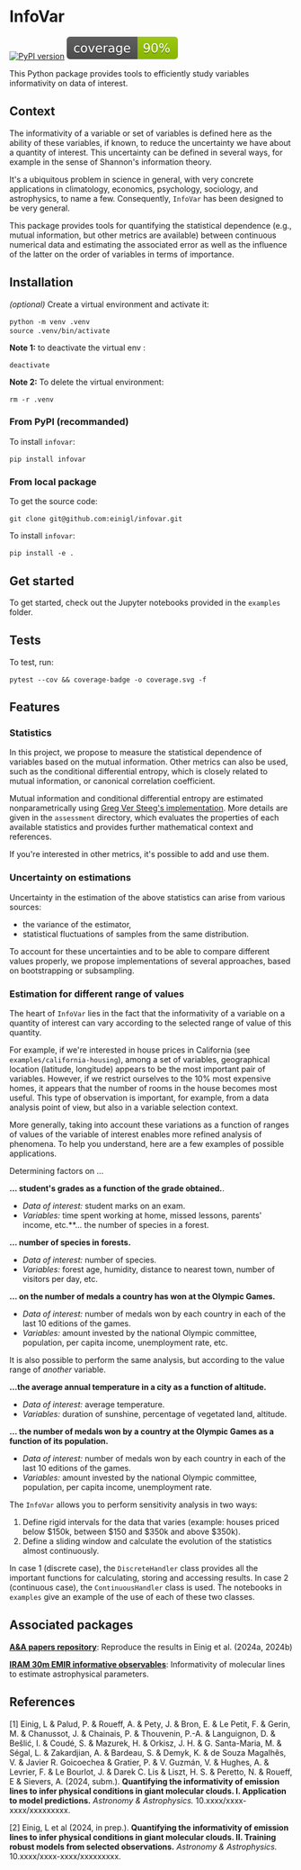 # InfoVar

[![PyPI version](https://badge.fury.io/py/infovar.svg)](https://badge.fury.io/py/infovar)
![test coverage](./coverage.svg)

This Python package provides tools to efficiently study variables informativity on data of interest.


## Context

The informativity of a variable or set of variables is defined here as the ability of these variables, if known, to reduce the uncertainty we have about a quantity of interest. This uncertainty can be defined in several ways, for example in the sense of Shannon's information theory.

It's a ubiquitous problem in science in general, with very concrete applications in climatology, economics, psychology, sociology, and astrophysics, to name a few. Consequently, `InfoVar` has been designed to be very general.

This package provides tools for quantifying the statistical dependence (e.g., mutual information, but other metrics are available) between continuous numerical data and estimating the associated error as well as the influence of the latter on the order of variables in terms of importance.

## Installation

*(optional)* Create a virtual environment and activate it:

```shell
python -m venv .venv
source .venv/bin/activate
```

**Note 1:** to deactivate the virtual env :

```shell
deactivate
```

**Note 2:** To delete the virtual environment:

```shell
rm -r .venv
```

### From PyPI (recommanded)

To install `infovar`:

```shell
pip install infovar
```

### From local package

To get the source code:

```shell
git clone git@github.com:einigl/infovar.git
```

To install `infovar`:

```shell
pip install -e .
```


## Get started

To get started, check out the Jupyter notebooks provided in the `examples` folder.


## Tests

To test, run:

```shell
pytest --cov && coverage-badge -o coverage.svg -f
```


## Features

### Statistics

In this project, we propose to measure the statistical dependence of variables based on the mutual information. Other metrics can also be used, such as the conditional differential entropy, which is closely related to mutual information, or canonical correlation coefficient.

Mutual information and conditional differential entropy are estimated nonparametrically using [Greg Ver Steeg's implementation](http://www.isi.edu/~gregv/npeet.html). More details are given in the `assessment` directory, which evaluates the properties of each available statistics and provides further mathematical context and references.

If you're interested in other metrics, it's possible to add and use them.

### Uncertainty on estimations

Uncertainty in the estimation of the above statistics can arise from various sources:
- the variance of the estimator,
- statistical fluctuations of samples from the same distribution.

To account for these uncertainties and to be able to compare different values properly, we propose implementations of several approaches, based on bootstrapping or subsampling.

### Estimation for different range of values

The heart of `InfoVar` lies in the fact that the informativity of a variable on a quantity of interest can vary according to the selected range of value of this quantity.

For example, if we're interested in house prices in California (see `examples/california-housing`), among a set of variables, geographical location (latitude, longitude) appears to be the most important pair of variables. However, if we restrict ourselves to the 10% most expensive homes, it appears that the number of rooms in the house becomes most useful. This type of observation is important, for example, from a data analysis point of view, but also in a variable selection context.

More generally, taking into account these variations as a function of ranges of values of the variable of interest enables more refined analysis of phenomena. To help you understand, here are a few examples of possible applications.

Determining factors on ...

**... student's grades as a function of the grade obtained.**.
- *Data of interest:* student marks on an exam.
- *Variables:* time spent working at home, missed lessons, parents' income, etc.**... the number of species in a forest.

**... number of species in forests.**
- *Data of interest:* number of species.
- *Variables:* forest age, humidity, distance to nearest town, number of visitors per day, etc.

**... on the number of medals a country has won at the Olympic Games.**
- *Data of interest:* number of medals won by each country in each of the last 10 editions of the games.
- *Variables:* amount invested by the national Olympic committee, population, per capita income, unemployment rate, etc.

It is also possible to perform the same analysis, but according to the value range of *another* variable.

**...the average annual temperature in a city as a function of altitude.**
- *Data of interest:* average temperature.
- *Variables:* duration of sunshine, percentage of vegetated land, altitude.

**... the number of medals won by a country at the Olympic Games as a function of its population.**
- *Data of interest:* number of medals won by each country in each of the last 10 editions of the games.
- *Variables:* amount invested by the national Olympic committee, population, per capita income, unemployment rate.

The `InfoVar` allows you to perform sensitivity analysis in two ways:
1. Define rigid intervals for the data that varies (example: houses priced below $150k, between $150 and $350k and above $350k).
2. Define a sliding window and calculate the evolution of the statistics almost continuously.

In case 1 (discrete case), the `DiscreteHandler` class provides all the important functions for calculating, storing and accessing results. In case 2 (continuous case), the `ContinuousHandler` class is used. The notebooks in `examples` give an example of the use of each of these two classes.


## Associated packages

[**A&A papers repository**](https://github.com/einigl/informative-obs-paper): Reproduce the results in Einig et al. (2024a, 2024b)

[**IRAM 30m EMIR informative observables**](https://github.com/einigl/iram-30m-emir-obs-info): Informativity of molecular lines to estimate astrophysical parameters.


## References

[1] Einig, L & Palud, P. & Roueff, A. & Pety, J. & Bron, E. & Le Petit, F. & Gerin, M. & Chanussot, J. & Chainais, P. & Thouvenin, P.-A. & Languignon, D. & Bešlić, I. & Coudé, S. & Mazurek, H. & Orkisz, J. H. & G. Santa-Maria, M. & Ségal, L. & Zakardjian, A. & Bardeau, S. & Demyk, K. & de Souza Magalhẽs, V. & Javier R. Goicoechea & Gratier, P. & V. Guzmán, V. & Hughes, A. & Levrier, F. & Le Bourlot, J. & Darek C. Lis & Liszt, H. S. & Peretto, N. & Roueff, E & Sievers, A. (2024, subm.).
**Quantifying the informativity of emission lines to infer physical conditions in giant molecular clouds. I. Application to model predictions.** *Astronomy & Astrophysics.*
10.xxxx/xxxx-xxxx/xxxxxxxxx.

[2] Einig, L et al (2024, in prep.).
**Quantifying the informativity of emission lines to infer physical conditions in giant molecular clouds. II. Training robust models from selected observations.** *Astronomy & Astrophysics.*
10.xxxx/xxxx-xxxx/xxxxxxxxx.
